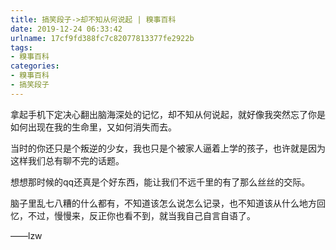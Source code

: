 ```yaml
---
title: 搞笑段子->却不知从何说起 | 糗事百科
date: 2019-12-24 06:33:42
urlname: 17cf9fd388fc7c82077813377fe2922b
tags: 
- 糗事百科
categories:
- 糗事百科
- 搞笑段子
---
```

拿起手机下定决心翻出脑海深处的记忆，却不知从何说起，就好像我突然忘了你是如何出现在我的生命里，又如何消失而去。

当时的你还只是个叛逆的少女，我也只是个被家人逼着上学的孩子，也许就是因为这样我们总有聊不完的话题。

想想那时候的qq还真是个好东西，能让我们不远千里的有了那么丝丝的交际。

脑子里乱七八糟的什么都有，不知道该怎么说怎么记录，也不知道该从什么地方回忆，不过，慢慢来，反正你也看不到，就当我自己自言自语了。

――lzw


